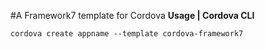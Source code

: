 #A Framework7 template for Cordova
**Usage | Cordova CLI**

`cordova create appname --template cordova-framework7`
